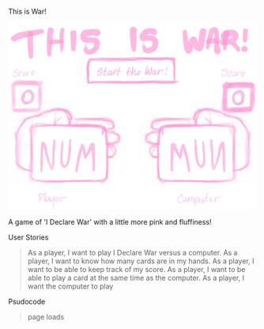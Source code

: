 This is War!

![](ThisisWarWireframe.png)

A game of 'I Declare War' with a little more pink and fluffiness!



User Stories
> As a player, I want to play I Declare War versus a computer.
> As a player, I want to know how many cards are in my hands.
> As a player, I want to be able to keep track of my score.
> As a player, I want to be able to play a card at the same time as the computer.
> As a player, I want the computer to play

Psudocode
> page loads

